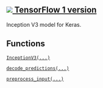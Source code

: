 [ ![](https://tensorflow.google.cn/images/tf_logo_32px.png) TensorFlow 1
version](/versions/r1.15/api_docs/python/tf/keras/applications/inception_v3)  
---  
  
Inception V3 model for Keras.

## Functions

[`InceptionV3(...)`](https://tensorflow.google.cn/api_docs/python/tf/keras/applications/InceptionV3)

[`decode_predictions(...)`](https://tensorflow.google.cn/api_docs/python/tf/keras/applications/inception_v3/decode_predictions)

[`preprocess_input(...)`](https://tensorflow.google.cn/api_docs/python/tf/keras/applications/inception_v3/preprocess_input)

